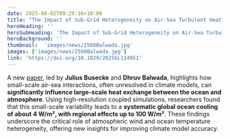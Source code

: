 ```yaml
---
date: 2025-08-02T09:29:16+10:00
title: "The Impact of Sub-Grid Heterogeneity on Air-Sea Turbulent Heat Flux in Coupled Climate Models"
heroHeading: ''
heroSubHeading: 'The Impact of Sub-Grid Heterogeneity on Air-Sea Turbulent Heat Flux in Coupled Climate Models'
heroBackground: ''
thumbnail:  'images/news/2508Balwada.jpg'
images: ['images/news/2508Balwada.jpg']
link: 'https://doi.org/10.1029/2025GL114951'
---
```


A new [paper](https://doi.org/10.1029/2025GL114951), led by **Julius Busecke** and **Dhruv Balwada**, highlights how small-scale air-sea interactions, often unresolved in climate models, can **significantly influence large-scale heat exchange between the ocean and atmosphere**. Using high-resolution coupled simulations, researchers found that this small-scale variability leads to a **systematic global ocean cooling of about 4 W/m², with regional effects up to 100 W/m²**. These findings underscore the critical role of atmospheric wind and ocean temperature heterogeneity, offering new insights for improving climate model accuracy.
